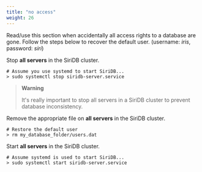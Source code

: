 ```yaml
---
title: "no access"
weight: 26
---
```


Read/use this section when accidentally all access rights to a database are
gone. Follow the steps below to recover the default user.
(username: *iris*, password: *siri*)

Stop **all servers** in the SiriDB cluster.

	# Assume you use systemd to start SiriDB...
	> sudo systemctl stop siridb-server.service

>**Warning**
>
>It's really important to stop all servers in a SiriDB cluster to prevent
>database inconsistency.

Remove the appropriate file on **all servers** in the SiriDB cluster.

	# Restore the default user
	> rm my_database_folder/users.dat

Start **all servers** in the SiriDB cluster.

	# Assume systemd is used to start SiriDB...
	> sudo systemctl start siridb-server.service